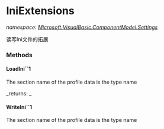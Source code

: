 ﻿
# IniExtensions
_namespace: [Microsoft.VisualBasic.ComponentModel.Settings](N-Microsoft.VisualBasic.ComponentModel.Settings.md)_

读写Ini文件的拓展

### Methods

#### LoadIni``1
The section name of the profile data is the type name

_returns: _
#### WriteIni``1
The section name of the profile data is the type name



